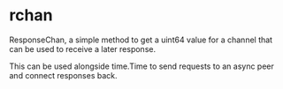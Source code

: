 # rchan

ResponseChan, a simple method to get a uint64 value for a channel that can be used to receive a later response.

This can be used alongside time.Time to send requests to an async peer and connect responses back.


